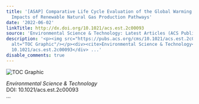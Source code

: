 ```yaml
---
title: '[ASAP] Comparative Life Cycle Evaluation of the Global Warming Potential (GWP)
  Impacts of Renewable Natural Gas Production Pathways'
date: '2022-06-02'
linkTitle: http://dx.doi.org/10.1021/acs.est.2c00093
source: 'Environmental Science & Technology: Latest Articles (ACS Publications)'
description: '<p><img src="https://pubs.acs.org/cms/10.1021/acs.est.2c00093/asset/images/medium/es2c00093_0010.gif"
  alt="TOC Graphic"/></p><div><cite>Environmental Science & Technology</cite></div><div>DOI:
  10.1021/acs.est.2c00093</div> ...'
disable_comments: true
---
```

<p><img src="https://pubs.acs.org/cms/10.1021/acs.est.2c00093/asset/images/medium/es2c00093_0010.gif" alt="TOC Graphic"/></p><div><cite>Environmental Science & Technology</cite></div><div>DOI: 10.1021/acs.est.2c00093</div> ...